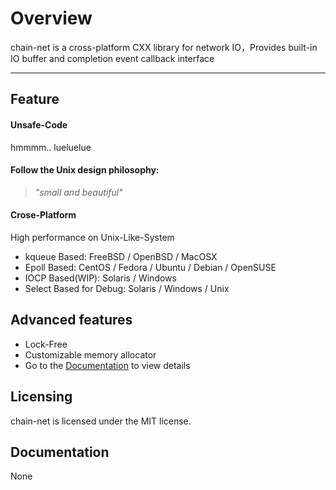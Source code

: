 # Overview
chain-net is a cross-platform CXX library for network IO，Provides built-in IO buffer and completion event callback interface

---

## Feature
#### Unsafe-Code
hmmmm.. lueluelue

#### Follow the Unix design philosophy:
>*"small and beautiful"*

#### Crose-Platform
High performance on Unix-Like-System
- kqueue Based: FreeBSD / OpenBSD / MacOSX
- Epoll Based: CentOS / Fedora / Ubuntu / Debian / OpenSUSE
- IOCP Based(WIP): Solaris / Windows
- Select Based for Debug: Solaris / Windows / Unix

## Advanced features
- Lock-Free
- Customizable memory allocator
- Go to the [Documentation](https://github.com/Xarvie/chain-net/blob/master/README.md#documentation) to view details

## Licensing

chain-net is licensed under the MIT license. 

## Documentation

None

